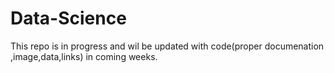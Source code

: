 # Data-Science

This repo is in progress and wil be updated with code(proper documenation ,image,data,links) in coming weeks.
